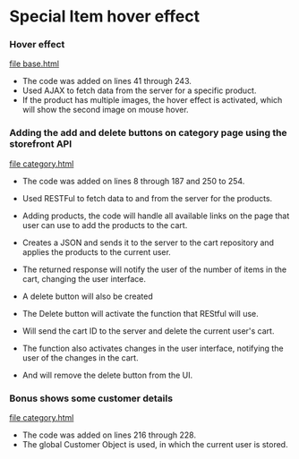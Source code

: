 # Special Item hover effect

### Hover effect
[file base.html](https://github.com/Spartak-Belov-Floresku/bigcommerce/blob/main/templates/layout/base.html)

- The code was added on lines 41 through 243.
- Used AJAX to fetch data from the server for a specific product.
- If the product has multiple images, the hover effect is activated, which will show the second image on mouse hover.

### Adding the add and delete buttons on category page using the storefront API
[file category.html](https://github.com/Spartak-Belov-Floresku/bigcommerce/blob/main/templates/pages/category.html)

- The code was added on lines 8 through 187 and 250 to 254.
- Used RESTFul to fetch data to and from the server for the products.

- Adding products, the code will handle all available links on the page that user can use to add the products to the cart.
- Creates a JSON and sends it to the server to the cart repository and applies the products to the current user.
- The returned response will notify the user of the number of items in the cart, changing the user interface.
- A delete button will also be created

- The Delete button will activate the function that REStful will use.
- Will send the cart ID to the server and delete the current user's cart.
- The function also activates changes in the user interface, notifying the user of the changes in the cart.
- And will remove the delete button from the UI.


### Bonus shows some customer details
[file category.html](https://github.com/Spartak-Belov-Floresku/bigcommerce/blob/main/templates/pages/category.html)

- The code was added on lines 216 through 228.
- The global Customer Object is used, in which the current user is stored.
